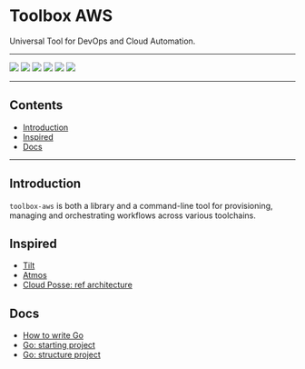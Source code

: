 # Toolbox AWS

Universal Tool for DevOps and Cloud Automation.

---

![](https://img.shields.io/github/commit-activity/m/cloudkats/toolbox-aws)
![](https://img.shields.io/github/last-commit/cloudkats/toolbox-aws)
[![](https://img.shields.io/github/license/ivankatliarchuk/.github)](https://github.com/ivankatliarchuk/.github/LICENCE)
[![](https://img.shields.io/github/languages/code-size/cloudkats/toolbox-aws)](https://github.com/cloudkats/toolbox-aws)
[![](https://img.shields.io/github/repo-size/cloudkats/toolbox-aws)](https://github.com/cloudkats/toolbox-aws)
![](https://img.shields.io/github/languages/top/cloudkats/toolbox-aws?color=green&logo=markdown&logoColor=blue)

---

<!-- START doctoc generated TOC please keep comment here to allow auto update -->
<!-- DON'T EDIT THIS SECTION, INSTEAD RE-RUN doctoc TO UPDATE -->
## Contents

- [Introduction](#introduction)
- [Inspired](#inspired)
- [Docs](#docs)

<!-- END doctoc generated TOC please keep comment here to allow auto update -->

---

## Introduction

`toolbox-aws` is both a library and a command-line tool for provisioning, managing and orchestrating workflows across various toolchains.


## Inspired

- [Tilt](https://github.com/tilt-dev/tilt)
- [Atmos](https://github.com/cloudposse/atmos)
- [Cloud Posse: ref architecture](https://cloudposse.com/reference-architecture/)

##  Docs

- [How to write Go](https://go.dev/doc/code)
- [Go: starting project](https://www.wolfe.id.au/2020/03/10/starting-a-go-project/)
- [Go: structure project](https://www.wolfe.id.au/2020/03/10/how-do-i-structure-my-go-project/)

<!-- resources -->
[template.generate]: https://github.com/cloudkats/toolbox-aws/generate
[code-style.badge]: https://img.shields.io/badge/code_style-prettier-ff69b4.svg?style=flat-square
